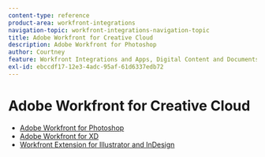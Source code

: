 ```yaml
---
content-type: reference
product-area: workfront-integrations
navigation-topic: workfront-integrations-navigation-topic
title: Adobe Workfront for Creative Cloud
description: Adobe Workfront for Photoshop
author: Courtney
feature: Workfront Integrations and Apps, Digital Content and Documents
exl-id: ebccdf17-12e3-4adc-95af-61d6337edb72
---
```

# Adobe Workfront for Creative Cloud

* [Adobe Workfront for Photoshop](../../workfront-integrations-and-apps/adobe-workfront-for-creative-cloud/workfront-for-photoshop.md) 
* [Adobe Workfront for XD](../../workfront-integrations-and-apps/adobe-workfront-for-xd/wf-adobe-xd.md) 
* [Workfront Extension for Illustrator and InDesign](../../documents/workfront-for-adobe-creative-cloud/workfront-for-adobe-creative-loud.md)
